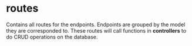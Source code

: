 # routes

Contains all routes for the endpoints. Endpoints are grouped by the model they are corresponded to. These routes will call functions in **controllers** to do CRUD operations on the database.
